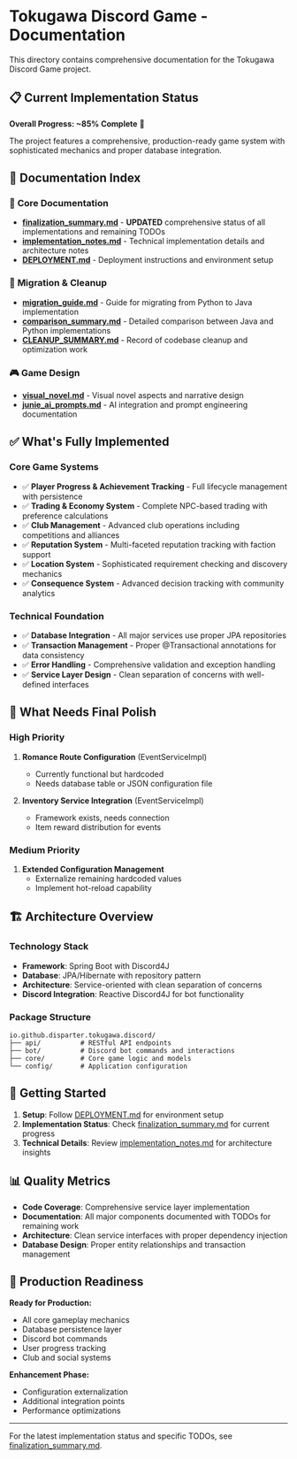 # Tokugawa Discord Game - Documentation

This directory contains comprehensive documentation for the Tokugawa Discord Game project.

## 📋 **Current Implementation Status**

**Overall Progress: ~85% Complete** 🎉

The project features a comprehensive, production-ready game system with sophisticated mechanics and proper database integration.

## 📖 **Documentation Index**

### 🎯 **Core Documentation**
- **[finalization_summary.md](finalization_summary.md)** - **UPDATED** comprehensive status of all implementations and remaining TODOs
- **[implementation_notes.md](implementation_notes.md)** - Technical implementation details and architecture notes
- **[DEPLOYMENT.md](DEPLOYMENT.md)** - Deployment instructions and environment setup

### 🔄 **Migration & Cleanup**
- **[migration_guide.md](migration_guide.md)** - Guide for migrating from Python to Java implementation
- **[comparison_summary.md](comparison_summary.md)** - Detailed comparison between Java and Python implementations
- **[CLEANUP_SUMMARY.md](CLEANUP_SUMMARY.md)** - Record of codebase cleanup and optimization work

### 🎮 **Game Design**
- **[visual_novel.md](visual_novel.md)** - Visual novel aspects and narrative design
- **[junie_ai_prompts.md](junie_ai_prompts.md)** - AI integration and prompt engineering documentation

## ✅ **What's Fully Implemented**

### **Core Game Systems**
- ✅ **Player Progress & Achievement Tracking** - Full lifecycle management with persistence
- ✅ **Trading & Economy System** - Complete NPC-based trading with preference calculations  
- ✅ **Club Management** - Advanced club operations including competitions and alliances
- ✅ **Reputation System** - Multi-faceted reputation tracking with faction support
- ✅ **Location System** - Sophisticated requirement checking and discovery mechanics
- ✅ **Consequence System** - Advanced decision tracking with community analytics

### **Technical Foundation**
- ✅ **Database Integration** - All major services use proper JPA repositories
- ✅ **Transaction Management** - Proper @Transactional annotations for data consistency
- ✅ **Error Handling** - Comprehensive validation and exception handling
- ✅ **Service Layer Design** - Clean separation of concerns with well-defined interfaces

## 🔄 **What Needs Final Polish**

### **High Priority**
1. **Romance Route Configuration** (EventServiceImpl)
   - Currently functional but hardcoded
   - Needs database table or JSON configuration file
   
2. **Inventory Service Integration** (EventServiceImpl)
   - Framework exists, needs connection
   - Item reward distribution for events

### **Medium Priority**
1. **Extended Configuration Management**
   - Externalize remaining hardcoded values
   - Implement hot-reload capability

## 🏗️ **Architecture Overview**

### **Technology Stack**
- **Framework**: Spring Boot with Discord4J
- **Database**: JPA/Hibernate with repository pattern
- **Architecture**: Service-oriented with clean separation of concerns
- **Discord Integration**: Reactive Discord4J for bot functionality

### **Package Structure**
```
io.github.disparter.tokugawa.discord/
├── api/          # RESTful API endpoints
├── bot/          # Discord bot commands and interactions
├── core/         # Core game logic and models
└── config/       # Application configuration
```

## 🚀 **Getting Started**

1. **Setup**: Follow [DEPLOYMENT.md](DEPLOYMENT.md) for environment setup
2. **Implementation Status**: Check [finalization_summary.md](finalization_summary.md) for current progress
3. **Technical Details**: Review [implementation_notes.md](implementation_notes.md) for architecture insights

## 📊 **Quality Metrics**

- **Code Coverage**: Comprehensive service layer implementation
- **Documentation**: All major components documented with TODOs for remaining work
- **Architecture**: Clean service interfaces with proper dependency injection
- **Database Design**: Proper entity relationships and transaction management

## 🎯 **Production Readiness**

**Ready for Production:**
- All core gameplay mechanics
- Database persistence layer
- Discord bot commands
- User progress tracking
- Club and social systems

**Enhancement Phase:**
- Configuration externalization
- Additional integration points
- Performance optimizations

---

For the latest implementation status and specific TODOs, see [finalization_summary.md](finalization_summary.md).

